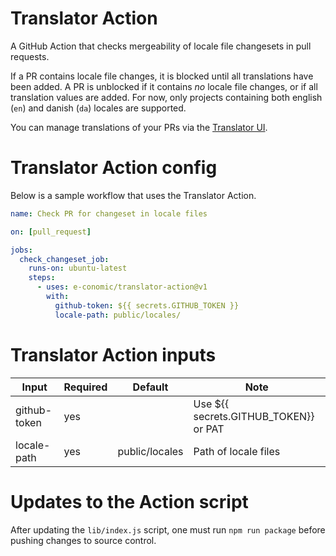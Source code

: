 # Translator Action

A GitHub Action that checks mergeability of locale file changesets in pull requests.

If a PR contains locale file changes, it is blocked until all translations have been added.
A PR is unblocked if it contains _no_ locale file changes, or if all translation values are added.
For now, only projects containing both english (`en`) and danish (`da`) locales are supported.

You can manage translations of your PRs via the [Translator UI](https://translator.e-conomic.ws/).

# Translator Action config

Below is a sample workflow that uses the Translator Action.

```yml
name: Check PR for changeset in locale files

on: [pull_request]

jobs:
  check_changeset_job:
    runs-on: ubuntu-latest
    steps:
      - uses: e-conomic/translator-action@v1
        with:
          github-token: ${{ secrets.GITHUB_TOKEN }}
          locale-path: public/locales/
```

# Translator Action inputs

| Input        | Required | Default        | Note                                  |
| ------------ | -------- | -------------- | ------------------------------------- |
| github-token | yes      |                | Use ${{ secrets.GITHUB_TOKEN}} or PAT |
| locale-path  | yes      | public/locales | Path of locale files                  |

# Updates to the Action script

After updating the `lib/index.js` script, one must run `npm run package` before pushing changes to source control.
